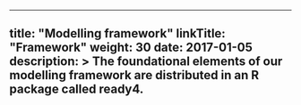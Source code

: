 
---
title: "Modelling framework"
linkTitle: "Framework"
weight: 30
date: 2017-01-05
description: >
  The foundational elements of our modelling framework are distributed in an R package called ready4.
---


